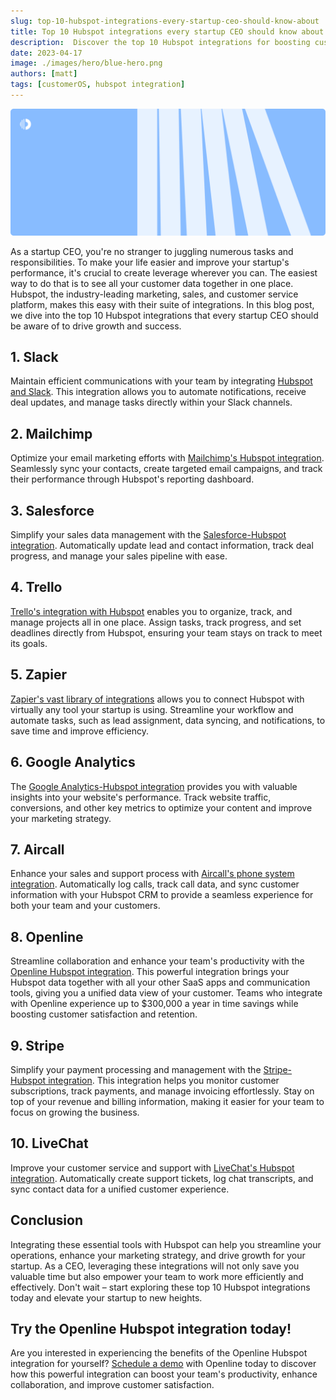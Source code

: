 ```yaml
---
slug: top-10-hubspot-integrations-every-startup-ceo-should-know-about
title: Top 10 Hubspot integrations every startup CEO should know about
description:  Discover the top 10 Hubspot integrations for boosting customer satisfaction and retention, and enhancing customer experience. Streamline operations and drive startup growth with these essential tools.
date: 2023-04-17
image: ./images/hero/blue-hero.png
authors: [matt]
tags: [customerOS, hubspot integration]
---
```


![Top 10 Hubspot integrations for startup CEOs](images/hero/blue-hero.png)

As a startup CEO, you're no stranger to juggling numerous tasks and responsibilities. To make your life easier and improve your startup's performance, it's crucial to create leverage wherever you can.  The easiest way to do that is to see all your customer data together in one place.  Hubspot, the industry-leading marketing, sales, and customer service platform, makes this easy with their suite of integrations. In this blog post, we dive into the top 10 Hubspot integrations that every startup CEO should be aware of to drive growth and success.

<!--truncate-->

## 1. Slack

Maintain efficient communications with your team by integrating [Hubspot and Slack][slack]. This integration allows you to automate notifications, receive deal updates, and manage tasks directly within your Slack channels.

## 2. Mailchimp
Optimize your email marketing efforts with [Mailchimp's Hubspot integration][mailchimp]. Seamlessly sync your contacts, create targeted email campaigns, and track their performance through Hubspot's reporting dashboard.

## 3. Salesforce
Simplify your sales data management with the [Salesforce-Hubspot integration][salesforce]. Automatically update lead and contact information, track deal progress, and manage your sales pipeline with ease.

## 4. Trello
[Trello's integration with Hubspot][trello] enables you to organize, track, and manage projects all in one place. Assign tasks, track progress, and set deadlines directly from Hubspot, ensuring your team stays on track to meet its goals.

## 5. Zapier
[Zapier's vast library of integrations][zapier] allows you to connect Hubspot with virtually any tool your startup is using. Streamline your workflow and automate tasks, such as lead assignment, data syncing, and notifications, to save time and improve efficiency.

## 6. Google Analytics
The [Google Analytics-Hubspot integration][google-analytics] provides you with valuable insights into your website's performance. Track website traffic, conversions, and other key metrics to optimize your content and improve your marketing strategy.

## 7. Aircall
Enhance your sales and support process with [Aircall's phone system integration][aircall]. Automatically log calls, track call data, and sync customer information with your Hubspot CRM to provide a seamless experience for both your team and your customers.

## 8. Openline
Streamline collaboration and enhance your team's productivity with the [Openline Hubspot integration][openline]. This powerful integration brings your Hubspot data together with all your other SaaS apps and communication tools, giving you a unified data view of your customer.  Teams who integrate with Openline experience up to $300,000 a year in time savings while boosting customer satisfaction and retention.

## 9. Stripe
Simplify your payment processing and management with the [Stripe-Hubspot integration][stripe]. This integration helps you monitor customer subscriptions, track payments, and manage invoicing effortlessly. Stay on top of your revenue and billing information, making it easier for your team to focus on growing the business.

## 10. LiveChat
Improve your customer service and support with [LiveChat's Hubspot integration][livechat]. Automatically create support tickets, log chat transcripts, and sync contact data for a unified customer experience.

## Conclusion
Integrating these essential tools with Hubspot can help you streamline your operations, enhance your marketing strategy, and drive growth for your startup. As a CEO, leveraging these integrations will not only save you valuable time but also empower your team to work more efficiently and effectively. Don't wait – start exploring these top 10 Hubspot integrations today and elevate your startup to new heights.

## Try the Openline Hubspot integration today!

Are you interested in experiencing the benefits of the Openline Hubspot integration for yourself? [Schedule a demo][demo] with Openline today to discover how this powerful integration can boost your team's productivity, enhance collaboration, and improve customer satisfaction.

<!---References--->

[aircall]: https://ecosystem.hubspot.com/marketplace/apps/sales/calling/aircall
[demo]: /
[google-analytics]: https://knowledge.hubspot.com/website-pages/integrate-google-analytics-with-hubspot-content
[livechat]: https://zapier.com/apps/livechat/integrations/hubspot
[openline]: /blog/hubspot-integration-customer-os/
[mailchimp]: https://ecosystem.hubspot.com/marketplace/apps/marketing/email/mailchimp
[salesforce]: https://www.hubspot.com/products/salesforce
[slack]: https://www.hubspot.com/slack
[stripe]: https://ecosystem.hubspot.com/marketplace/apps/sales/sales-enablement/stripe
[trello]: https://ecosystem.hubspot.com/marketplace/apps/productivity/project-management/trello-230691
[zapier]: https://zapier.com/apps/hubspot/integrations
